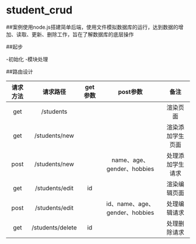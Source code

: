 # student_crud

##案例使用node.js搭建简单后端，使用文件模拟数据库的运行，达到数据的增加、读取、更新、删除工作，旨在了解数据库的底层操作

##起步

-初始化
-模块处理

##路由设计

| 请求方法 |     请求路径     | get参数 |            post参数            |       备注       |
|:--------:|:----------------:|:-------:|:------------------------------:|:----------------:|
|   get    |    /students     |         |                                |     渲染页面     |
|   get    |  /students/new   |         |                                | 渲染添加学生页面 |
|   post   |  /students/new   |         |   name、age、gender、hobbies   | 处理添加学生请求 |
|   get    |  /students/edit  |   id    |                                |   渲染编辑页面   |
|   post   |  /students/edit  |         | id、name、age、gender、hobbies |   处理编辑请求   |
|   get    | /students/delete |   id    |                                |   处理删除请求   |